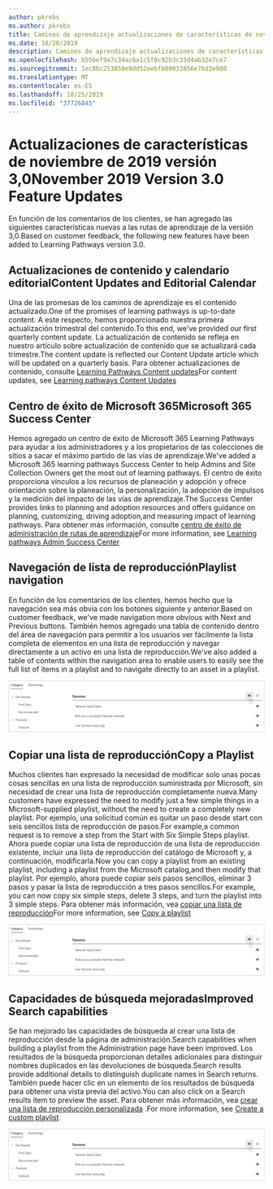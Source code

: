 ```yaml
---
author: pkrebs
ms.author: pkrebs
title: Caminos de aprendizaje actualizaciones de características de noviembre de 2019
ms.date: 10/20/2019
description: Caminos de aprendizaje actualizaciones de características de noviembre de 2019
ms.openlocfilehash: b55bef9a7c34ac6a1c5f8c92b3c33d4ab32e7ce7
ms.sourcegitcommit: 1ec8bc253850e9dd52eebf609033856e76d3e908
ms.translationtype: MT
ms.contentlocale: es-ES
ms.lasthandoff: 10/25/2019
ms.locfileid: "37726845"
---
```

# <a name="november-2019-version-30-feature-updates"></a><span data-ttu-id="c590d-103">Actualizaciones de características de noviembre de 2019 versión 3,0</span><span class="sxs-lookup"><span data-stu-id="c590d-103">November 2019 Version 3.0 Feature Updates</span></span>
<span data-ttu-id="c590d-104">En función de los comentarios de los clientes, se han agregado las siguientes características nuevas a las rutas de aprendizaje de la versión 3,0.</span><span class="sxs-lookup"><span data-stu-id="c590d-104">Based on customer feedback, the following new features have been added to Learning Pathways version 3.0.</span></span>

## <a name="content-updates-and-editorial-calendar"></a><span data-ttu-id="c590d-105">Actualizaciones de contenido y calendario editorial</span><span class="sxs-lookup"><span data-stu-id="c590d-105">Content Updates and Editorial Calendar</span></span>
<span data-ttu-id="c590d-106">Una de las promesas de los caminos de aprendizaje es el contenido actualizado.</span><span class="sxs-lookup"><span data-stu-id="c590d-106">One of the promises of learning pathways is up-to-date content.</span></span> <span data-ttu-id="c590d-107">A este respecto, hemos proporcionado nuestra primera actualización trimestral del contenido.</span><span class="sxs-lookup"><span data-stu-id="c590d-107">To this end, we've provided our first quarterly content update.</span></span> <span data-ttu-id="c590d-108">La actualización de contenido se refleja en nuestro artículo sobre actualización de contenido que se actualizará cada trimestre.</span><span class="sxs-lookup"><span data-stu-id="c590d-108">The content update is reflected our Content Update article which will be updated on a quarterly basis.</span></span> <span data-ttu-id="c590d-109">Para obtener actualizaciones de contenido, consulte [Learning Pathways Content updates](custom_contentupdates.md)</span><span class="sxs-lookup"><span data-stu-id="c590d-109">For content updates, see [Learning pathways Content Updates](custom_contentupdates.md)</span></span>

## <a name="microsoft-365-success-center"></a><span data-ttu-id="c590d-110">Centro de éxito de Microsoft 365</span><span class="sxs-lookup"><span data-stu-id="c590d-110">Microsoft 365 Success Center</span></span>
<span data-ttu-id="c590d-111">Hemos agregado un centro de éxito de Microsoft 365 Learning Pathways para ayudar a los administradores y a los propietarios de las colecciones de sitios a sacar el máximo partido de las vías de aprendizaje.</span><span class="sxs-lookup"><span data-stu-id="c590d-111">We've added a Microsoft 365 learning pathways Success Center to help Admins and Site Collection Owners get the most out of learning pathways.</span></span> <span data-ttu-id="c590d-112">El centro de éxito proporciona vínculos a los recursos de planeación y adopción y ofrece orientación sobre la planeación, la personalización, la adopción de impulsos y la medición del impacto de las vías de aprendizaje.</span><span class="sxs-lookup"><span data-stu-id="c590d-112">The Success Center provides links to planning and adoption resources and offers guidance on planning, customizing, driving adoption,and measuring impact of learning pathways.</span></span> <span data-ttu-id="c590d-113">Para obtener más información, consulte [centro de éxito de administración de rutas de aprendizaje](custom_successcenter.md)</span><span class="sxs-lookup"><span data-stu-id="c590d-113">For more information, see [Learning pathways Admin Success Center](custom_successcenter.md)</span></span>

## <a name="playlist-navigation"></a><span data-ttu-id="c590d-114">Navegación de lista de reproducción</span><span class="sxs-lookup"><span data-stu-id="c590d-114">Playlist navigation</span></span>
<span data-ttu-id="c590d-115">En función de los comentarios de los clientes, hemos hecho que la navegación sea más obvia con los botones siguiente y anterior.</span><span class="sxs-lookup"><span data-stu-id="c590d-115">Based on customer feedback, we've made navigation more obvious with Next and Previous buttons.</span></span> <span data-ttu-id="c590d-116">También hemos agregado una tabla de contenido dentro del área de navegación para permitir a los usuarios ver fácilmente la lista completa de elementos en una lista de reproducción y navegar directamente a un activo en una lista de reproducción.</span><span class="sxs-lookup"><span data-stu-id="c590d-116">We've also added a table of contents within the navigation area to enable users to easily see the full list of items in a playlist and to navigate directly to an asset in a playlist.</span></span> 

![CG-hidesubcat. png](media/cg-hidesubcat.png)

## <a name="copy-a-playlist"></a><span data-ttu-id="c590d-118">Copiar una lista de reproducción</span><span class="sxs-lookup"><span data-stu-id="c590d-118">Copy a Playlist</span></span>
<span data-ttu-id="c590d-119">Muchos clientes han expresado la necesidad de modificar solo unas pocas cosas sencillas en una lista de reproducción suministrada por Microsoft, sin necesidad de crear una lista de reproducción completamente nueva.</span><span class="sxs-lookup"><span data-stu-id="c590d-119">Many customers have expressed the need to modify just a few simple things in a Microsoft-supplied playlist, without the need to create a completely new playlist.</span></span> <span data-ttu-id="c590d-120">Por ejemplo, una solicitud común es quitar un paso desde start con seis sencillos lista de reproducción de pasos.</span><span class="sxs-lookup"><span data-stu-id="c590d-120">For example,a common request is to remove a step from the Start with Six Simple Steps playlist.</span></span> <span data-ttu-id="c590d-121">Ahora puede copiar una lista de reproducción de una lista de reproducción existente, incluir una lista de reproducción del catálogo de Microsoft y, a continuación, modificarla.</span><span class="sxs-lookup"><span data-stu-id="c590d-121">Now you can copy a playlist from an existing playlist, including a playlist from the Microsoft catalog,and then modify that playlist.</span></span> <span data-ttu-id="c590d-122">Por ejemplo, ahora puede copiar seis pasos sencillos, eliminar 3 pasos y pasar la lista de reproducción a tres pasos sencillos.</span><span class="sxs-lookup"><span data-stu-id="c590d-122">For example, you can now copy six simple steps, delete 3 steps, and turn the playlist into 3 simple steps.</span></span> <span data-ttu-id="c590d-123">Para obtener más información, vea [copiar una lista de reproducción](custom_copyplaylist.md)</span><span class="sxs-lookup"><span data-stu-id="c590d-123">For more information, see [Copy a playlist](custom_copyplaylist.md)</span></span>

![CG-hidesubcat. png](media/cg-hidesubcat.png)

## <a name="improved-search-capabilities"></a><span data-ttu-id="c590d-125">Capacidades de búsqueda mejoradas</span><span class="sxs-lookup"><span data-stu-id="c590d-125">Improved Search capabilities</span></span> 
<span data-ttu-id="c590d-126">Se han mejorado las capacidades de búsqueda al crear una lista de reproducción desde la página de administración.</span><span class="sxs-lookup"><span data-stu-id="c590d-126">Search capabilities when building a playlist from the Administration page have been improved.</span></span> <span data-ttu-id="c590d-127">Los resultados de la búsqueda proporcionan detalles adicionales para distinguir nombres duplicados en las devoluciones de búsqueda.</span><span class="sxs-lookup"><span data-stu-id="c590d-127">Search results provide additional details to distinguish duplicate names in Search returns.</span></span> <span data-ttu-id="c590d-128">También puede hacer clic en un elemento de los resultados de búsqueda para obtener una vista previa del activo.</span><span class="sxs-lookup"><span data-stu-id="c590d-128">You can also click on a Search results item to preview the asset.</span></span> <span data-ttu-id="c590d-129">Para obtener más información, vea [crear una lista de reproducción personalizada](custom_copyplaylist.md) .</span><span class="sxs-lookup"><span data-stu-id="c590d-129">For more information, see [Create a custom playlist](custom_copyplaylist.md)</span></span>

![CG-hidesubcat. png](media/cg-hidesubcat.png)


